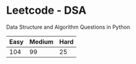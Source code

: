 # Leetcode - DSA

Data Structure and Algorithm Questions in Python

| Easy   |  Medium  | Hard |
|--------|----------|------|
|  104   |    99    |  25  |
